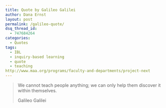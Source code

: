 ```yaml
---
title: Quote by Galileo Galilei
author: Dana Ernst
layout: post
permalink: /galileo-quote/
dsq_thread_id:
  - 747684264
categories:
  - Quotes
tags:
  - IBL
  - inquiry-based learning
  - quote
  - teaching
http://www.maa.org/programs/faculty-and-departments/project-next
---
```


<blockquote>
<p>We cannot teach people anything; we can only help them discover it within themselves.</p>
<footer>Galileo Galilei</footer>
</blockquote>
